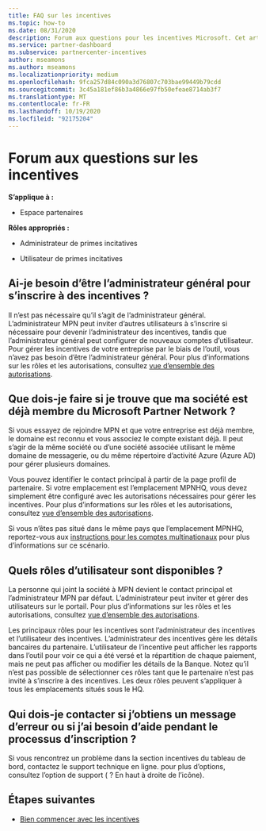 ```yaml
---
title: FAQ sur les incentives
ms.topic: how-to
ms.date: 08/31/2020
description: Forum aux questions pour les incentives Microsoft. Cet article comprend des questions sur les rôles d’utilisateur, l’inscription ou la marche à suivre pour les messages d’erreur.
ms.service: partner-dashboard
ms.subservice: partnercenter-incentives
author: mseamons
ms.author: mseamons
ms.localizationpriority: medium
ms.openlocfilehash: 9fca257d84c090a3d76807c703bae99449b79cdd
ms.sourcegitcommit: 3c45a181ef86b3a4866e97fb50efeae8714ab3f7
ms.translationtype: MT
ms.contentlocale: fr-FR
ms.lasthandoff: 10/19/2020
ms.locfileid: "92175204"
---
```

# <a name="frequently-asked-questions-on-incentives"></a>Forum aux questions sur les incentives

**S’applique à :**

- Espace partenaires

**Rôles appropriés :**

- Administrateur de primes incitatives

- Utilisateur de primes incitatives

## <a name="do-i-need-to-be-the-global-admin-to-enroll-in-incentives"></a>Ai-je besoin d’être l’administrateur général pour s’inscrire à des incentives ?

Il n’est pas nécessaire qu’il s’agit de l’administrateur général. L’administrateur MPN peut inviter d’autres utilisateurs à s’inscrire si nécessaire pour devenir l’administrateur des incentives, tandis que l’administrateur général peut configurer de nouveaux comptes d’utilisateur. Pour gérer les incentives de votre entreprise par le biais de l’outil, vous n’avez pas besoin d’être l’administrateur général. Pour plus d’informations sur les rôles et les autorisations, consultez [vue d’ensemble des autorisations](permissions-overview.md).

## <a name="what-do-i-need-to-do-if-i-find-my-company-is-already-a-member-of-the-microsoft-partner-network"></a>Que dois-je faire si je trouve que ma société est déjà membre du Microsoft Partner Network ?

Si vous essayez de rejoindre MPN et que votre entreprise est déjà membre, le domaine est reconnu et vous associez le compte existant déjà. Il peut s’agir de la même société ou d’une société associée utilisant le même domaine de messagerie, ou du même répertoire d’activité Azure (Azure AD) pour gérer plusieurs domaines.

Vous pouvez identifier le contact principal à partir de la page profil de partenaire. Si votre emplacement est l’emplacement MPNHQ, vous devez simplement être configuré avec les autorisations nécessaires pour gérer les incentives. Pour plus d’informations sur les rôles et les autorisations, consultez [vue d’ensemble des autorisations](permissions-overview.md).

Si vous n’êtes pas situé dans le même pays que l’emplacement MPNHQ, reportez-vous aux [instructions pour les comptes multinationaux](https://support.microsoft.com/help/4515619/special-considerations-for-multi-national-partners-joining-the-microso) pour plus d’informations sur ce scénario.

## <a name="what-user-roles-are-available"></a>Quels rôles d’utilisateur sont disponibles ?

La personne qui joint la société à MPN devient le contact principal et l’administrateur MPN par défaut. L’administrateur peut inviter et gérer des utilisateurs sur le portail. Pour plus d’informations sur les rôles et les autorisations, consultez [vue d’ensemble des autorisations](permissions-overview.md).

Les principaux rôles pour les incentives sont l’administrateur des incentives et l’utilisateur des incentives. L’administrateur des incentives gère les détails bancaires du partenaire. L’utilisateur de l’incentive peut afficher les rapports dans l’outil pour voir ce qui a été versé et la répartition de chaque paiement, mais ne peut pas afficher ou modifier les détails de la Banque. Notez qu’il n’est pas possible de sélectionner ces rôles tant que le partenaire n’est pas invité à s’inscrire à des incentives. Les deux rôles peuvent s’appliquer à tous les emplacements situés sous le HQ.

## <a name="who-should-i-contact-if-i-get-an-error-message-or-need-help-during-the-enrollment-process"></a>Qui dois-je contacter si j’obtiens un message d’erreur ou si j’ai besoin d’aide pendant le processus d’inscription ?

Si vous rencontrez un problème dans la section incentives du tableau de bord, contactez le support technique en ligne. pour plus d’options, consultez l’option de support ( ? En haut à droite de l’icône).

## <a name="next-steps"></a>Étapes suivantes

- [Bien commencer avec les incentives](incentives-get-started-intro.md)
